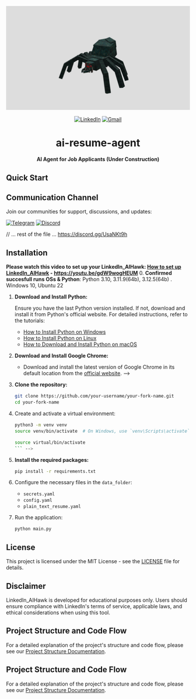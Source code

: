 <img src="./assets/resume-spider.jpeg">

<div align="center">

[![LinkedIn](https://img.shields.io/badge/LinkedIn-0077B5?style=for-the-badge&logo=linkedin&logoColor=white)](https://www.linkedin.com/in/rishabredhuu/)
[![Gmail](https://img.shields.io/badge/Gmail-D14836?style=for-the-badge&logo=gmail&logoColor=white)](mailto:rishabredhu@gmail.com)

# ai-resume-agent

#### AI Agent for Job Applicants (Under Construction)

</div>

## Quick Start






## Communication Channel

Join our communities for support, discussions, and updates:

[![Telegram](https://img.shields.io/badge/Telegram-2CA5E0?style=for-the-badge&logo=telegram&logoColor=white)](https://t.me/AIhawkCommunity)
[![Discord](https://img.shields.io/badge/Discord-7289DA?style=for-the-badge&logo=discord&logoColor=white)](https://discord.gg/your-invite-code)

// ... rest of the file ...
https://discord.gg/UsaNKt9h





## Installation

**Please watch this video to set up your LinkedIn_AIHawk: [How to set up LinkedIn_AIHawk](https://youtu.be/gdW9wogHEUM) - https://youtu.be/gdW9wogHEUM**
0. **Confirmed succesfull runs OSs & Python**: Python 3.10, 3.11.9(64b), 3.12.5(64b) . Windows 10, Ubuntu 22
1. **Download and Install Python:**

   Ensure you have the last Python version  installed. If not, download and install it from Python's official website. For detailed instructions, refer to the tutorials:

   - [How to Install Python on Windows](https://www.geeksforgeeks.org/how-to-install-python-on-windows/)
   - [How to Install Python on Linux](https://www.geeksforgeeks.org/how-to-install-python-on-linux/)
   - [How to Download and Install Python on macOS](https://www.geeksforgeeks.org/how-to-download-and-install-python-latest-version-on-macos-mac-os-x/)

2. **Download and Install Google Chrome:**
   - Download and install the latest version of Google Chrome in its default location from the [official website](https://www.google.com/chrome). -->

3. **Clone the repository:**
   ```bash
   git clone https://github.com/your-username/your-fork-name.git
   cd your-fork-name
   ```

2. Create and activate a virtual environment:
   ```bash
   python3 -m venv venv
   source venv/bin/activate  # On Windows, use `venv\Scripts\activate`
   ```

   ```bash
   source virtual/bin/activate
   ``` -->

5. **Install the required packages:**
   ```bash
   pip install -r requirements.txt
   ```

4. Configure the necessary files in the `data_folder`:
   - `secrets.yaml`
   - `config.yaml`
   - `plain_text_resume.yaml`

5. Run the application:
   ```bash
   python main.py
   ```



## License

This project is licensed under the MIT License - see the [LICENSE](LICENSE) file for details.

## Disclaimer

LinkedIn_AIHawk is developed for educational purposes only. Users should ensure compliance with LinkedIn's terms of service, applicable laws, and ethical considerations when using this tool.

## Project Structure and Code Flow

For a detailed explanation of the project's structure and code flow, please see our [Project Structure Documentation](./PROJECT_STRUCTURE.md).


## Project Structure and Code Flow

For a detailed explanation of the project's structure and code flow, please see our [Project Structure Documentation](./PROJECT_STRUCTURE.md).

